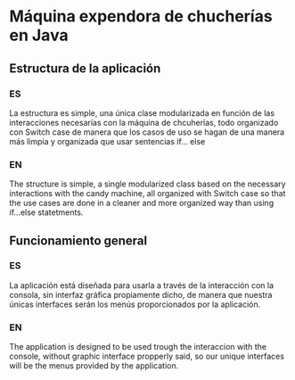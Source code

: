# Máquina expendora de chucherías en Java

## Estructura de la aplicación

### **ES** 

La estructura es simple, una única clase modularizada en función de las interacciones necesarias con la máquina de chcuherías, todo organizado con Switch case de manera que los casos de uso se hagan de una manera más limpia y organizada que usar sentencias if... else

### **EN** 

The structure is simple, a single modularized class based on the necessary interactions with the candy machine, all organized with Switch case so that the use cases are done in a cleaner and more organized way than using if...else statetments.

## Funcionamiento general

### **ES**

La aplicación está diseñada para usarla a través de la interacción con la consola, sin interfaz gráfica propiamente dicho, de manera que nuestra únicas interfaces serán los menús proporcionados por la aplicación.

### **EN**

The application is designed to be used trough the interaccion with the console, without graphic interface propperly said, so our unique interfaces will be the menus provided by the application. 
